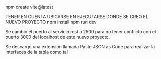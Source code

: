 npm create vite@latest

TENER EN CUENTA UBICARSE EN EJECUTARSE DONDE SE CREO EL NUEVO PROYECTO
npm install
npm run dev

Se cambió el puerto al servicio rest a 2500 para no tener conflicto con el puerto 3000 del localhost de este nuevo proyecto.

Se descargo una extension llamada Paste JSON as Code para realizar la interfaces de la tabla como tal